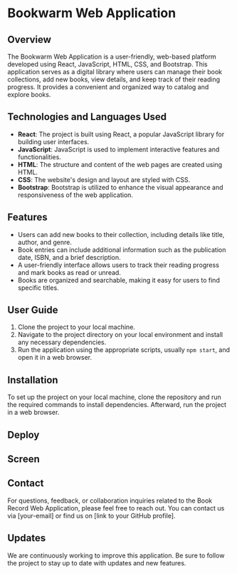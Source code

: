 # Bookwarm Web Application

## Overview

The Bookwarm Web Application is a user-friendly, web-based platform developed using React, JavaScript, HTML, CSS, and Bootstrap. This application serves as a digital library where users can manage their book collections, add new books, view details, and keep track of their reading progress. It provides a convenient and organized way to catalog and explore books.

## Technologies and Languages Used

- **React**: The project is built using React, a popular JavaScript library for building user interfaces.
- **JavaScript**: JavaScript is used to implement interactive features and functionalities.
- **HTML**: The structure and content of the web pages are created using HTML.
- **CSS**: The website's design and layout are styled with CSS.
- **Bootstrap**: Bootstrap is utilized to enhance the visual appearance and responsiveness of the web application.

## Features

- Users can add new books to their collection, including details like title, author, and genre.
- Book entries can include additional information such as the publication date, ISBN, and a brief description.
- A user-friendly interface allows users to track their reading progress and mark books as read or unread.
- Books are organized and searchable, making it easy for users to find specific titles.

## User Guide

1. Clone the project to your local machine.
2. Navigate to the project directory on your local environment and install any necessary dependencies.
3. Run the application using the appropriate scripts, usually `npm start`, and open it in a web browser.

## Installation

To set up the project on your local machine, clone the repository and run the required commands to install dependencies. Afterward, run the project in a web browser.

## Deploy



## Screen



## Contact

For questions, feedback, or collaboration inquiries related to the Book Record Web Application, please feel free to reach out. You can contact us via [your-email] or find us on [link to your GitHub profile].

## Updates

We are continuously working to improve this application. Be sure to follow the project to stay up to date with updates and new features.
